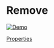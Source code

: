 # Remove

<p>
    <a target="_blank" rel="noopener noreferrer" href="https://github.com/srleecode/vscode-domain-schematics-extension/blob/main/gifs/remove.gif?raw=true">
        <img src="https://github.com/srleecode/vscode-domain-schematics-extension/blob/main/gifs/remove.gif?raw=true" alt="Demo" style="max-width:100%;">
    </a>
</p>

[Properties](https://github.com/srleecode/domain/blob/master/packages/domain/src/schematics/remove/schema.json)